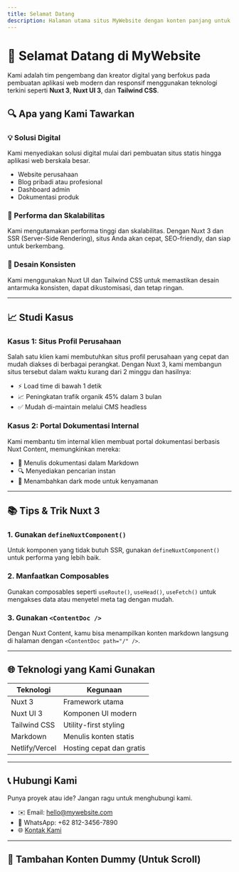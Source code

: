 ```yaml
---
title: Selamat Datang
description: Halaman utama situs MyWebsite dengan konten panjang untuk demonstrasi scroll.
---
```


# 👋 Selamat Datang di MyWebsite

Kami adalah tim pengembang dan kreator digital yang berfokus pada pembuatan aplikasi web modern dan responsif menggunakan teknologi terkini seperti **Nuxt 3**, **Nuxt UI 3**, dan **Tailwind CSS**.

## 🔍 Apa yang Kami Tawarkan

### 💡 Solusi Digital

Kami menyediakan solusi digital mulai dari pembuatan situs statis hingga aplikasi web berskala besar.

- Website perusahaan
- Blog pribadi atau profesional
- Dashboard admin
- Dokumentasi produk

### 🚀 Performa dan Skalabilitas

Kami mengutamakan performa tinggi dan skalabilitas. Dengan Nuxt 3 dan SSR (Server-Side Rendering), situs Anda akan cepat, SEO-friendly, dan siap untuk berkembang.

### 🎨 Desain Konsisten

Kami menggunakan Nuxt UI dan Tailwind CSS untuk memastikan desain antarmuka konsisten, dapat dikustomisasi, dan tetap ringan.

---

## 📈 Studi Kasus

### Kasus 1: Situs Profil Perusahaan

Salah satu klien kami membutuhkan situs profil perusahaan yang cepat dan mudah diakses di berbagai perangkat. Dengan Nuxt 3, kami membangun situs tersebut dalam waktu kurang dari 2 minggu dan hasilnya:

- ⚡️ Load time di bawah 1 detik
- 📈 Peningkatan trafik organik 45% dalam 3 bulan
- ✅ Mudah di-maintain melalui CMS headless

### Kasus 2: Portal Dokumentasi Internal

Kami membantu tim internal klien membuat portal dokumentasi berbasis Nuxt Content, memungkinkan mereka:

- 📝 Menulis dokumentasi dalam Markdown
- 🔍 Menyediakan pencarian instan
- 🌙 Menambahkan dark mode untuk kenyamanan

---

## 📚 Tips & Trik Nuxt 3

### 1. Gunakan `defineNuxtComponent()`

Untuk komponen yang tidak butuh SSR, gunakan `defineNuxtComponent()` untuk performa yang lebih baik.

### 2. Manfaatkan Composables

Gunakan composables seperti `useRoute()`, `useHead()`, `useFetch()` untuk mengakses data atau menyetel meta tag dengan mudah.

### 3. Gunakan `<ContentDoc />`

Dengan Nuxt Content, kamu bisa menampilkan konten markdown langsung di halaman dengan `<ContentDoc path="/" />`.

---

## 🌐 Teknologi yang Kami Gunakan

| Teknologi      | Kegunaan                 |
| -------------- | ------------------------ |
| Nuxt 3         | Framework utama          |
| Nuxt UI 3      | Komponen UI modern       |
| Tailwind CSS   | Utility-first styling    |
| Markdown       | Menulis konten statis    |
| Netlify/Vercel | Hosting cepat dan gratis |

---

## 📞 Hubungi Kami

Punya proyek atau ide? Jangan ragu untuk menghubungi kami.

- ✉️ Email: hello@mywebsite.com
- 📱 WhatsApp: +62 812-3456-7890
- 🌐 [Kontak Kami](/contact)

---

## 🔽 Tambahan Konten Dummy (Untuk Scroll)

